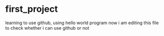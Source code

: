 # first_project
learning to use github, using hello world program 
now i am editing this file to check whether i can use github or not 
